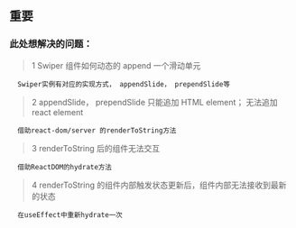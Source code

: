 ## 重要

### 此处想解决的问题：

> 1 Swiper 组件如何动态的 append 一个滑动单元

      Swiper实例有对应的实现方式， appendSlide， prependSlide等

> 2 appendSlide， prependSlide 只能追加 HTML element； 无法追加 react element

      借助react-dom/server 的renderToString方法

> 3 renderToString 后的组件无法交互

      借助ReactDOM的hydrate方法

> 4 renderToString 的组件内部触发状态更新后，组件内部无法接收到最新的状态

      在useEffect中重新hydrate一次
